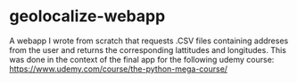 # geolocalize-webapp
A webapp I wrote from scratch that requests .CSV files containing addreses from the user and returns the corresponding lattitudes and longitudes. This was done in the context of the final app for the following udemy course: https://www.udemy.com/course/the-python-mega-course/
